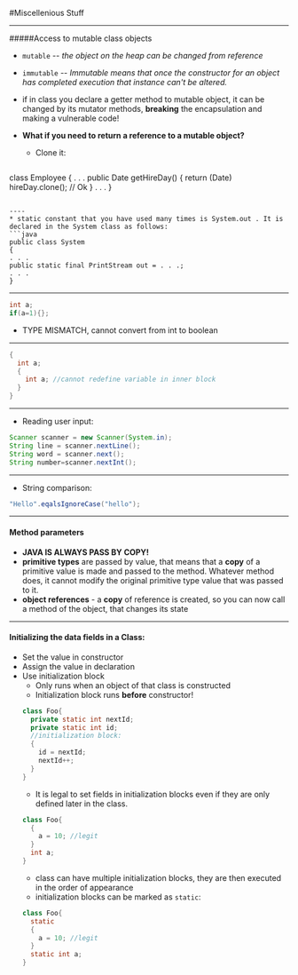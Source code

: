 #Miscellenious Stuff

----
#####Access to mutable class objects

* `mutable` -- *the object on the heap can be changed from reference*
* `immutable` -- *Immutable means that once the constructor for an object has completed execution that instance can't be altered.*
* if in class you declare a getter method to mutable object, it can be changed by its mutator methods, __breaking__ the encapsulation and making a vulnerable code!

* __What if you need to return a reference to a mutable object?__
  * Clone it:
  ```java
class Employee
{
. . .
public Date getHireDay()
{
return (Date) hireDay.clone(); // Ok
}
. . .
}
```

----
* static constant that you have used many times is System.out . It is declared in the System class as follows:
```java
public class System
{
. . .
public static final PrintStream out = . . .;
. . .
}
```

----
```java
int a;
if(a=1){};
```
* TYPE MISMATCH, cannot convert from int to boolean

----
```java
{
  int a;
  {
    int a; //cannot redefine variable in inner block
  }
}
```

----
* Reading user input:
```java
Scanner scanner = new Scanner(System.in);
String line = scanner.nextLine();
String word = scanner.next();
String number=scanner.nextInt();
```

----
* String comparison:
```java
"Hello".eqalsIgnoreCase("hello");
```
----

#### Method parameters
* __JAVA IS ALWAYS PASS BY COPY!__
* __primitive types__ are passed by value, that means that a __copy__ of a primitive value is made and passed to the method. Whatever method does, it cannot modify the original primitive type value that was passed to it.
* __object references__  - a __copy__ of reference is created, so you can now call a method of the object, that changes its state

----
#### Initializing the data fields in a Class:

* Set the value in constructor
* Assign the value in declaration
* Use initialization block
  * Only runs when an object of that class is constructed
  *  Initialization block runs __before__ constructor!
  ```JAVA
  class Foo{
    private static int nextId;
    private static int id;
    //initialization block:
    {
      id = nextId;
      nextId++;
    }
  }
  ```
  * It is legal to set fields in initialization blocks even if they are only defined later in the class.
  ```java
  class Foo{
    {
      a = 10; //legit
    }
    int a;
  }
  ```
  * class can have multiple initialization blocks, they are then executed in the order of appearance
  * initialization blocks can be marked as `static`:
  ```java
  class Foo{
    static
    {
      a = 10; //legit
    }
    static int a;
  }
  ```  
